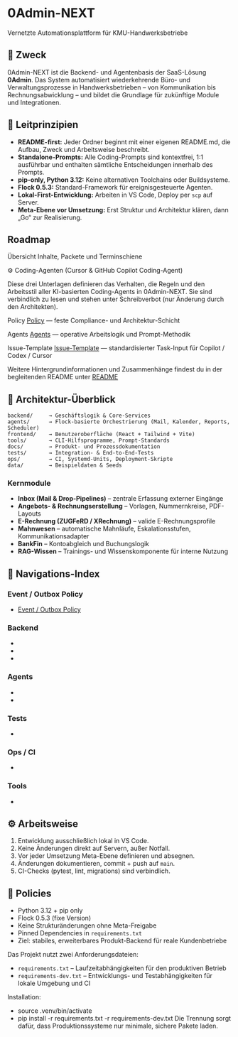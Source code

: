 # 0Admin-NEXT

Vernetzte Automationsplattform für KMU-Handwerksbetriebe

## 🎯 Zweck

0Admin-NEXT ist die Backend- und Agentenbasis der SaaS-Lösung **0Admin**.
Das System automatisiert wiederkehrende Büro- und Verwaltungsprozesse in Handwerksbetrieben – von Kommunikation bis Rechnungsabwicklung – und bildet die Grundlage für zukünftige Module und Integrationen.

## 🧭 Leitprinzipien

* **README-first:** Jeder Ordner beginnt mit einer eigenen README.md, die Aufbau, Zweck und Arbeitsweise beschreibt.
* **Standalone-Prompts:** Alle Coding-Prompts sind kontextfrei, 1:1 ausführbar und enthalten sämtliche Entscheidungen innerhalb des Prompts.
* **pip-only, Python 3.12:** Keine alternativen Toolchains oder Buildsysteme.
* **Flock 0.5.3:** Standard-Framework für ereignisgesteuerte Agenten.
* **Lokal-First-Entwicklung:** Arbeiten in VS Code, Deploy per `scp` auf Server.
* **Meta-Ebene vor Umsetzung:** Erst Struktur und Architektur klären, dann „Go“ zur Realisierung.

## Roadmap 

Übersicht Inhalte, Packete und Terminschiene [](/docs/roadmap.md)


⚙️ Coding-Agenten (Cursor & GitHub Copilot Coding-Agent)

Diese drei Unterlagen definieren das Verhalten, die Regeln und den Arbeitsstil aller KI-basierten Coding-Agents in 0Admin-NEXT.
Sie sind verbindlich zu lesen und stehen unter Schreibverbot (nur Änderung durch den Architekten).

Policy [Policy](/.cursor/rules/Coding-Agent-Policy.mdc)
 — feste Compliance- und Architektur-Schicht

Agents [Agents](/.cursor/rules/agents.mdc)
 — operative Arbeitslogik und Prompt-Methodik

Issue-Template [Issue-Template](/.cursor/rules/Issue-Template_für_GitHub_Copilot_Coding-Agent.mdc)
 — standardisierter Task-Input für Copilot / Codex / Cursor

Weitere Hintergrundinformationen und Zusammenhänge findest du in der begleitenden
README unter [README](/docs/coding-agents/README.md)


## 🧱 Architektur-Überblick

```
backend/     → Geschäftslogik & Core-Services  
agents/      → Flock-basierte Orchestrierung (Mail, Kalender, Reports, Scheduler)  
frontend/    → Benutzeroberfläche (React + Tailwind + Vite)  
tools/       → CLI-Hilfsprogramme, Prompt-Standards  
docs/        → Produkt- und Prozessdokumentation  
tests/       → Integration- & End-to-End-Tests  
ops/         → CI, Systemd-Units, Deployment-Skripte  
data/        → Beispieldaten & Seeds
```

### Kernmodule

* **Inbox (Mail & Drop-Pipelines)** – zentrale Erfassung externer Eingänge
* **Angebots- & Rechnungserstellung** – Vorlagen, Nummernkreise, PDF-Layouts
* **E-Rechnung (ZUGFeRD / XRechnung)** – valide E-Rechnungsprofile
* **Mahnwesen** – automatische Mahnläufe, Eskalationsstufen, Kommunikationsadapter
* **BankFin** – Kontoabgleich und Buchungslogik
* **RAG-Wissen** – Trainings- und Wissenskomponente für interne Nutzung

## 📂 Navigations-Index

### Event / Outbox Policy
- [Event / Outbox Policy](docs/event_outbox_policy.md)


### Backend

* [](backend/README.md)
* [](backend/apps/mahnwesen/specification.md)
* [](backend/core/specification.md)

### Agents

* [](agents/README.md)
* [](agents/mahnwesen/specification.md)

### Tests

* [](tests/README.md)

### Ops / CI

* [](ops/ci/README.md)

### Tools

* [](tools/agent_safety_header.md)

## ⚙️ Arbeitsweise

1. Entwicklung ausschließlich lokal in VS Code.
2. Keine Änderungen direkt auf Servern, außer Notfall.
3. Vor jeder Umsetzung Meta-Ebene definieren und absegnen.
4. Änderungen dokumentieren, commit + push auf `main`.
5. CI-Checks (pytest, lint, migrations) sind verbindlich.

## 🔐 Policies

* Python 3.12 + pip only
* Flock 0.5.3 (fixe Version)
* Keine Strukturänderungen ohne Meta-Freigabe
* Pinned Dependencies in `requirements.txt`
* Ziel: stabiles, erweiterbares Produkt-Backend für reale Kundenbetriebe

Das Projekt nutzt zwei Anforderungsdateien:

- `requirements.txt` – Laufzeitabhängigkeiten für den produktiven Betrieb  
- `requirements-dev.txt` – Entwicklungs- und Testabhängigkeiten für lokale Umgebung und CI  

Installation:
- source .venv/bin/activate
- pip install -r requirements.txt -r requirements-dev.txt
Die Trennung sorgt dafür, dass Produktionssysteme nur minimale, sichere Pakete laden.
